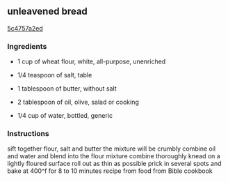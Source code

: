 ## unleavened bread

[5c4757a2ed](https://cookpad.com/us/recipes/333616-unleavened-bread)

### Ingredients

 - 1 cup of wheat flour, white, all-purpose, unenriched

 - 1/4 teaspoon of salt, table

 - 1 tablespoon of butter, without salt

 - 2 tablespoon of oil, olive, salad or cooking

 - 1/4 cup of water, bottled, generic

### Instructions

sift together flour, salt and butter the mixture will be crumbly combine oil and water and blend into the flour mixture combine thoroughly knead on a lightly floured surface roll out as thin as possible prick in several spots and bake at 400^f for 8 to 10 minutes recipe from food from Bible cookbook